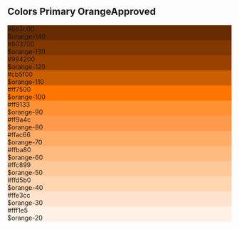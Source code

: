 <h2>Colors Primary Orange<span class="status approved">Approved</span></h2>
<div class="ndpl-component__colors ndpl-cf">
<div class="ndpl-component__color-container">
<div class="ndpl-component__color" style="background-color: rgb(102, 44, 0);">
<div>
#662c00<br>$orange-140
</div>
</div>
</div><div class="ndpl-component__color-container">
<div class="ndpl-component__color" style="background-color: rgb(128, 55, 0);">
<div>
#803700<br>$orange-130
</div>
</div>
</div><div class="ndpl-component__color-container">
<div class="ndpl-component__color" style="background-color: rgb(153, 66, 0);">
<div>
#994200<br>$orange-120
</div>
</div>
</div><div class="ndpl-component__color-container">
<div class="ndpl-component__color" style="background-color: rgb(203, 95, 0);">
<div>
#cb5f00<br>$orange-110
</div>
</div>
</div><div class="ndpl-component__color-container">
<div class="ndpl-component__color" style="background-color: rgb(255, 117, 0);">
<div>
#ff7500<br>$orange-100
</div>
</div>
</div><div class="ndpl-component__color-container">
<div class="ndpl-component__color" style="background-color: rgb(255, 145, 51);">
<div>
#ff9133<br>$orange-90
</div>
</div>
</div><div class="ndpl-component__color-container">
<div class="ndpl-component__color" style="background-color: rgb(255, 154, 76);">
<div>
#ff9a4c<br>$orange-80
</div>
</div>
</div><div class="ndpl-component__color-container">
<div class="ndpl-component__color" style="background-color: rgb(255, 172, 102);">
<div>
#ffac66<br>$orange-70
</div>
</div>
</div><div class="ndpl-component__color-container">
<div class="ndpl-component__color" style="background-color: rgb(255, 186, 128);">
<div>
#ffba80<br>$orange-60
</div>
</div>
</div><div class="ndpl-component__color-container">
<div class="ndpl-component__color" style="background-color: rgb(255, 200, 153);">
<div class="ndpl-dark-text">
#ffc899<br>$orange-50
</div>
</div>
</div><div class="ndpl-component__color-container">
<div class="ndpl-component__color" style="background-color: rgb(255, 213, 176);">
<div class="ndpl-dark-text">
#ffd5b0<br>$orange-40
</div>
</div>
</div><div class="ndpl-component__color-container">
<div class="ndpl-component__color" style="background-color: rgb(255, 227, 204);">
<div class="ndpl-dark-text">
#ffe3cc<br>$orange-30
</div>
</div>
</div><div class="ndpl-component__color-container">
<div class="ndpl-component__color ndpl-apply-border ndpl-c-border" style="background-color: rgb(255, 241, 229);">
<div class="ndpl-dark-text">
#fff1e5<br>$orange-20
</div>
</div>
</div>
</div>

